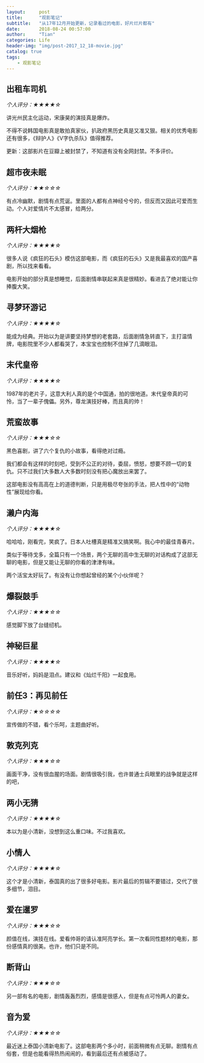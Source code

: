 ```yaml
---
layout:     post
title:      "观影笔记"
subtitle:   "从17年12月开始更新，记录看过的电影，好片烂片都有"
date:       2018-08-24 00:57:00
author:     "Tian"
categories: Life
header-img: "img/post-2017_12_18-movie.jpg"
catalog: true
tags:
    - 观影笔记
---
```


## 出租车司机

*个人评分：★★★★☆*

讲光州民主化运动，宋康昊的演技真是爆炸。

不得不说韩国电影真是敢拍真家伙，扒政府黑历史真是又准又狠。相关的优秀电影还有很多，《辩护人》《V字仇杀队》值得推荐。

更新：这部影片在豆瓣上被封禁了，不知道有没有全网封禁。不多评价。

## 超市夜未眠

*个人评分：★★☆☆☆*

有点冷幽默，剧情有点荒诞。里面的人都有点神经兮兮的，但反而又因此可爱而生动。个人对爱情片不太感冒，给两分。

## 两杆大烟枪

*个人评分：★★★★☆*

很多人说《疯狂的石头》模仿这部电影，而《疯狂的石头》又是我最喜欢的国产喜剧，所以找来看看。

电影开始的部分真是想睡觉，后面剧情串联起来真是很精妙。看进去了绝对能让你捧腹大笑。

## 寻梦环游记

*个人评分：★★★★☆*

能成为经典。开始以为是讲要坚持梦想的老套路，后面剧情急转直下，主打温情牌，电影院里不少人都看哭了，本宝宝也控制不住掉了几滴眼泪。

## 末代皇帝

*个人评分：★★★★☆*

1987年的老片子，这意大利人真的是个中国通，拍的很地道。末代皇帝真的可怜，当了一辈子傀儡。另外，尊龙演技好棒，而且真的帅！

## 荒蛮故事

*个人评分：★★★☆☆*

黑色喜剧，讲了六个复仇的小故事，看得绝对过瘾。

我们都会有这样的时刻吧，受到不公正的对待，委屈，愤怒，想要不顾一切的复仇。只不过我们大多数人大多数时刻没有把心魔放出来罢了。

这部电影没有高高在上的道德判断，只是用极尽夸张的手法，把人性中的“动物性”展现给你看。

## 濑户内海

*个人评分：★★★★☆*

哈哈哈，刚看完，笑疯了。日本人吐槽真是精准又搞笑啊。我心中的最佳青春片。

类似于等待戈多，全篇只有一个场景，两个无聊的高中生无聊的对话构成了这部无聊的电影，但是又能让无聊的你看的津津有味。

两个活宝太好玩了。有没有让你想起曾经的某个小伙伴呢？

## 爆裂鼓手

*个人评分：★★★☆☆*

感觉脚下放了台缝纫机。

## 神秘巨星

*个人评分：★★★★☆*

音乐好听，妈妈是泪点。建议和《灿烂千阳》一起食用。

## 前任3：再见前任

*个人评分：★☆☆☆☆*

宣传做的不错，看个乐呵，主题曲好听。

## 敦克列克

*个人评分：★★★☆☆*

画面干净，没有很血腥的场面。剧情很吸引我，也许普通士兵眼里的战争就是这样的吧，

## 两小无猜

*个人评分：★★★★☆*

本以为是小清新，没想到这么重口味。不过我喜欢。

## 小情人

*个人评分：★★★★☆*

这个才是小清新，泰国真的出了很多好电影。影片最后的剪辑不要错过，交代了很多细节，泪目。

## 爱在暹罗

*个人评分：★★★☆☆*

颜值在线，演技在线。爱看帅哥的请认准阿亮学长。第一次看同性题材的电影，那份感情真的很美。也许，他们只是不同。

## 断背山

*个人评分：★★★☆☆*

另一部有名的电影，剧情轰轰烈烈，感情是很感人，但是有点可怜两人的妻女。

## 音为爱

*个人评分：★★★☆☆*

最近迷上泰国小清新电影了。这部电影两个多小时，前面稍微有点无聊。剧情有点俗套，但是也能看得热热闹闹的，看到最后还有点被感动了。